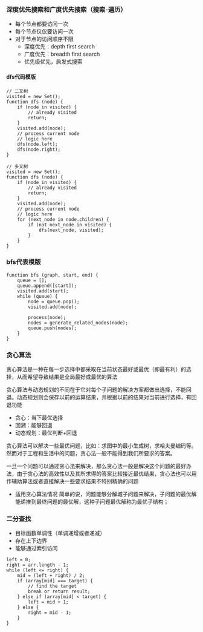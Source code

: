### 深度优先搜索和广度优先搜索（搜索-遍历）
- 每个节点都要访问一次
- 每个节点仅仅要访问一次
- 对于节点的访问顺序不限
    - 深度优先：depth first search
    - 广度优先：breadth first search
    - 优先级优先，启发式搜索

#### dfs代码模版
```
// 二叉树
visited = new Set();
function dfs (node) {
    if (node in visited) {
        // already visited
        return;
    }
    visited.add(node);
    // process current node
    // logic here
    dfs(node.left);
    dfs(node.right);
}
```
```
// 多叉树
visited = new Set();
function dfs (node) {
    if (node in visited) {
        // already visited
        return;
    }
    visited.add(node);
    // process current node
    // logic here
    for (next_node in node.children) {
        if (not next_node in visited) {
            dfs(next_node, visited);
        }
    }
}
```

### bfs代表模版
```
function bfs (graph, start, end) {
    queue = [];
    queue.append([start]);
    visited.add(start);
    while (queue) {
        node = queue.pop();
        visited.add(node);

        process(node);
        nodes = generate_related_nodes(node);
        queue.push(nodes);
    }
}
```


### 贪心算法
贪心算法是一种在每一步选择中都采取在当前状态最好或最优（即最有利）的选择，从而希望导致结果是全局最好或最优的算法

贪心算法与动态规划的不同在于它对每个子问题的解决方案都做出选择，不能回退。动态规划则会保存以前的运算结果，并根据以前的结果对当前进行选择，有回退功能
- 贪心：当下最优选择
- 回溯：能够回退
- 动态规划：最优判断+回退

贪心算法可以解决一些最优问题，比如：求图中的最小生成树，求哈夫曼编码等。然而对于工程和生活中的问题，贪心法一般不能得到我们所要求的答案。

一旦一个问题可以通过贪心法来解决，那么贪心法一般是解决这个问题的最好办法，由于贪心法的高效性以及其所求得的答案比较接近最优结果，贪心法也可以用作辅助算法或者直接解决一些要求结果不特别精确的问题

- 适用贪心算法情况
简单的说，问题能够分解城子问题来解决，子问题的最优解能递推到最终问题的最优解，这种子问题最优解称为最优子结构；



### 二分查找
- 目标函数单调性（单调递增或者递减）
- 存在上下边界
- 能够通过索引访问
```
left = 0;
right = arr.length - 1;
while (left <= right) {
    mid = (left + right) / 2;
    if (array[mid] === target) {
        // find the target
        break or return result;
    } else if (array[mid] < target) {
        left = mid + 1;
    } else {
        right = mid - 1;
    }
}
```

